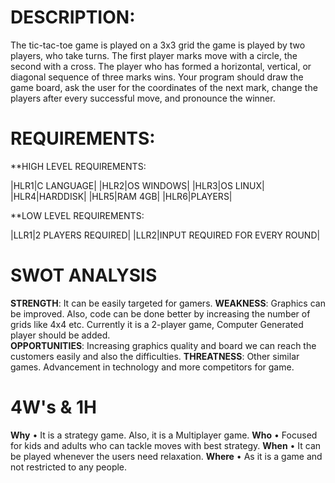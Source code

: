 # DESCRIPTION:
The tic-tac-toe game is played on a 3x3 grid the game is played by two players, who take turns. The first player marks move with a circle, the second with a cross. The player who has formed a horizontal, vertical, or diagonal sequence of three marks wins. Your program should draw the game board, ask the user for the coordinates of the next mark, change the players after every successful move, and pronounce the winner.


# REQUIREMENTS:


**HIGH LEVEL REQUIREMENTS:

|HLR1|C LANGUAGE|
|HLR2|OS WINDOWS|
|HLR3|OS LINUX|
|HLR4|HARDDISK|
|HLR5|RAM 4GB|
|HLR6|PLAYERS|

**LOW LEVEL REQUIREMENTS:

|LLR1|2 PLAYERS REQUIRED|
|LLR2|INPUT REQUIRED FOR EVERY ROUND|



# SWOT ANALYSIS
**STRENGTH**: 
It can be easily targeted for gamers.
**WEAKNESS**:
Graphics can be improved.
Also, code can be done better by increasing the number of grids like 4x4 etc.
Currently it is a 2-player game, Computer Generated player should be added.  
**OPPORTUNITIES**:
Increasing graphics quality and board we can reach the customers easily and also the difficulties.
**THREATNESS**:
Other similar games.
Advancement in technology and more competitors for game.


# 4W's & 1H
**Why**
•	It is a strategy game. Also, it is a Multiplayer game.
**Who**
•	Focused for kids and adults who can tackle moves with best strategy.
**When**
•	It can be played whenever the users need relaxation.
**Where**
•	As it is a game and not restricted to any people. 

